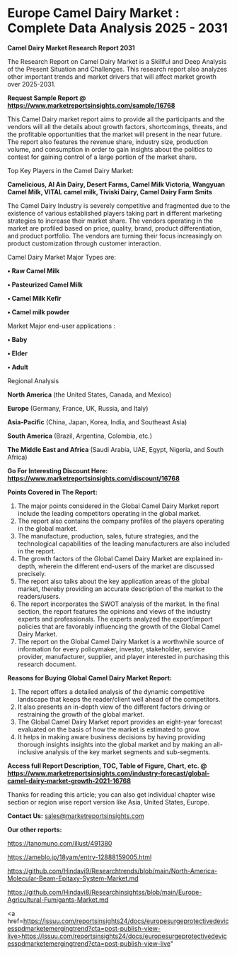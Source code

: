# Europe Camel Dairy Market : Complete Data Analysis 2025 - 2031

<strong>Camel Dairy Market Research Report 2031</strong>

The Research Report on Camel Dairy Market is a Skillful and Deep Analysis of the Present Situation and Challenges. This research report also analyzes other important trends and market drivers that will affect market growth over 2025-2031.

<strong>Request Sample Report @ <a href=https://www.marketreportsinsights.com/sample/16768>https://www.marketreportsinsights.com/sample/16768</a></strong>

This Camel Dairy market report aims to provide all the participants and the vendors will all the details about growth factors, shortcomings, threats, and the profitable opportunities that the market will present in the near future. The report also features the revenue share, industry size, production volume, and consumption in order to gain insights about the politics to contest for gaining control of a large portion of the market share.

Top Key Players in the Camel Dairy Market:

<strong>Camelicious, Al Ain Dairy, Desert Farms, Camel Milk Victoria, Wangyuan Camel Milk, VITAL camel milk, Tiviski Dairy, Camel Dairy Farm Smits</strong>

The Camel Dairy Industry is severely competitive and fragmented due to the existence of various established players taking part in different marketing strategies to increase their market share. The vendors operating in the market are profiled based on price, quality, brand, product differentiation, and product portfolio. The vendors are turning their focus increasingly on product customization through customer interaction.

Camel Dairy Market Major Types are:

<strong>• Raw Camel Milk

• Pasteurized Camel Milk

• Camel Milk Kefir

• Camel milk powder</strong>

Market Major end-user applications :

<strong>• Baby

• Elder

• Adult</strong>

Regional Analysis

</u><strong><b>North America</b></strong> (the United States, Canada, and Mexico)

<strong><b>Europe </b></strong>(Germany, France, UK, Russia, and Italy)

<strong><b>Asia-Pacific</b></strong> (China, Japan, Korea, India, and Southeast Asia)

<strong><b>South America</b></strong> (Brazil, Argentina, Colombia, etc.)

<strong><b>The Middle East and Africa</b></strong> (Saudi Arabia, UAE, Egypt, Nigeria, and South Africa)

<strong>Go For Interesting Discount Here: <a href=https://www.marketreportsinsights.com/discount/16768>https://www.marketreportsinsights.com/discount/16768</a></strong>

<strong>Points Covered in The Report:</strong>
<ol>
  <li>The major points considered in the Global Camel Dairy Market report include the leading competitors operating in the global market.</li>
  <li>The report also contains the company profiles of the players operating in the global market.</li>
  <li>The manufacture, production, sales, future strategies, and the technological capabilities of the leading manufacturers are also included in the report.</li>
  <li>The growth factors of the Global Camel Dairy Market are explained in-depth, wherein the different end-users of the market are discussed precisely.</li>
  <li>The report also talks about the key application areas of the global market, thereby providing an accurate description of the market to the readers/users.</li>
  <li>The report incorporates the SWOT analysis of the market. In the final section, the report features the opinions and views of the industry experts and professionals. The experts analyzed the export/import policies that are favorably influencing the growth of the Global Camel Dairy Market.</li>
  <li>The report on the Global Camel Dairy Market is a worthwhile source of information for every policymaker, investor, stakeholder, service provider, manufacturer, supplier, and player interested in purchasing this research document.</li>
</ol>
<strong>Reasons for Buying Global Camel Dairy Market Report:</strong>

<ol>
  <li>The report offers a detailed analysis of the dynamic competitive landscape that keeps the reader/client well ahead of the competitors.</li>
  <li>It also presents an in-depth view of the different factors driving or restraining the growth of the global market.</li>
  <li>The Global Camel Dairy Market report provides an eight-year forecast evaluated on the basis of how the market is estimated to grow.</li>
  <li>It helps in making aware business decisions by having providing thorough insights insights into the global market and by making an all-inclusive analysis of the key market segments and sub-segments.</li>
</ol>
<strong>Access full Report Description, TOC, Table of Figure, Chart, etc. @ <a href=https://www.marketreportsinsights.com/industry-forecast/global-camel-dairy-market-growth-2021-16768>https://www.marketreportsinsights.com/industry-forecast/global-camel-dairy-market-growth-2021-16768</a></strong>


Thanks for reading this article; you can also get individual chapter wise section or region wise report version like Asia, United States, Europe.

<strong>Contact Us:</strong>
sales@marketreportsinsights.com

<strong>Our other reports:</strong>

<a href=https://tanomuno.com/illust/491380>https://tanomuno.com/illust/491380</a>

<a href=https://ameblo.jp/18yam/entry-12888159005.html>https://ameblo.jp/18yam/entry-12888159005.html</a>

<a href=https://github.com/Hindavi9/Researchtrends/blob/main/North-America-Molecular-Beam-Epitaxy-System-Market.md>https://github.com/Hindavi9/Researchtrends/blob/main/North-America-Molecular-Beam-Epitaxy-System-Market.md</a>

<a href=https://github.com/Hindavi8/Researchinsightss/blob/main/Europe-Agricultural-Fumigants-Market.md>https://github.com/Hindavi8/Researchinsightss/blob/main/Europe-Agricultural-Fumigants-Market.md</a>

<a href=https://issuu.com/reportsinsights24/docs/europesurgeprotectivedevicesspdmarketemergingtrend?cta=post-publish-view-live>https://issuu.com/reportsinsights24/docs/europesurgeprotectivedevicesspdmarketemergingtrend?cta=post-publish-view-live</a>"
